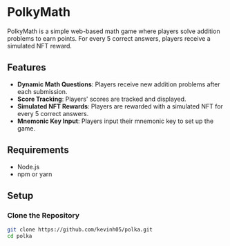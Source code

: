 # PolkyMath

PolkyMath is a simple web-based math game where players solve addition problems to earn points. For every 5 correct answers, players receive a simulated NFT reward.

## Features

- **Dynamic Math Questions**: Players receive new addition problems after each submission.
- **Score Tracking**: Players' scores are tracked and displayed.
- **Simulated NFT Rewards**: Players are rewarded with a simulated NFT for every 5 correct answers.
- **Mnemonic Key Input**: Players input their mnemonic key to set up the game.

## Requirements

- Node.js
- npm or yarn

## Setup

### Clone the Repository

```bash
git clone https://github.com/kevinh05/polka.git
cd polka
